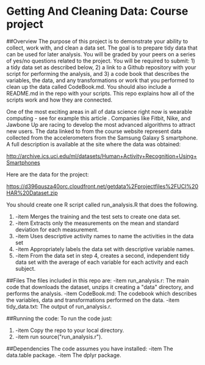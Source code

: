 # Getting And Cleaning Data: Course project

##Overview
The purpose of this project is to demonstrate your ability to collect, work with, and clean a data set. The goal is to prepare tidy data that can be used for later analysis. You will be graded by your peers on a series of yes/no questions related to the project. You will be required to submit: 1) a tidy data set as described below, 2) a link to a Github repository with your script for performing the analysis, and 3) a code book that describes the variables, the data, and any transformations or work that you performed to clean up the data called CodeBook.md. You should also include a README.md in the repo with your scripts. This repo explains how all of the scripts work and how they are connected.

One of the most exciting areas in all of data science right now is wearable computing - see for example this article . Companies like Fitbit, Nike, and Jawbone Up are racing to develop the most advanced algorithms to attract new users. The data linked to from the course website represent data collected from the accelerometers from the Samsung Galaxy S smartphone. A full description is available at the site where the data was obtained:

http://archive.ics.uci.edu/ml/datasets/Human+Activity+Recognition+Using+Smartphones

Here are the data for the project:

https://d396qusza40orc.cloudfront.net/getdata%2Fprojectfiles%2FUCI%20HAR%20Dataset.zip

You should create one R script called run_analysis.R that does the following.

1. -item Merges the training and the test sets to create one data set.
2. -item Extracts only the measurements on the mean and standard deviation for each measurement.
3. -item Uses descriptive activity names to name the activities in the data set
4. -item Appropriately labels the data set with descriptive variable names.
5. -item From the data set in step 4, creates a second, independent tidy data set with the average of each variable for each activity and each subject.

##Files
The files included in this repo are:
-item run_analysis.r: The main code that downloads the dataset, unzips it creating a "data" directory, and performs the analysis.
-item CodeBook.md: The codebook which describes the variables, data and transformations performed on the data.
-item tidy_data.txt: The output of run_analysis.r.

##Running the code:
To run the code just:
1. -item Copy the repo to your local directory.
2. -item run source("run_analysis.r").


##Dependencies
The code assumes you have installed:
-item The data.table package.
-item The dplyr package.
